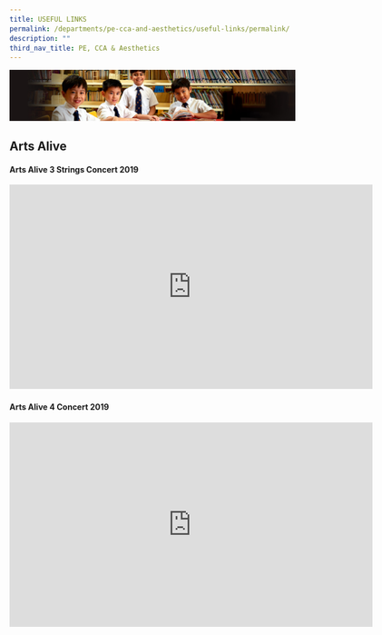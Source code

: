```yaml
---
title: USEFUL LINKS
permalink: /departments/pe-cca-and-aesthetics/useful-links/permalink/
description: ""
third_nav_title: PE, CCA & Aesthetics
---
```

![](/images/Sub-banner1.jpg)

Arts Alive
----------

#### Arts Alive 3 Strings Concert 2019

<iframe width="640" height="360" src="https://www.youtube.com/embed/lkF5RlK-9pI" title="" frameborder="0" allow="accelerometer; autoplay; clipboard-write; encrypted-media; gyroscope; picture-in-picture; web-share" allowfullscreen></iframe>

#### Arts Alive 4 Concert 2019

<iframe width="640" height="360" src="https://www.youtube.com/embed/TCjFXtxCWSo" title="" frameborder="0" allow="accelerometer; autoplay; clipboard-write; encrypted-media; gyroscope; picture-in-picture; web-share" allowfullscreen></iframe>